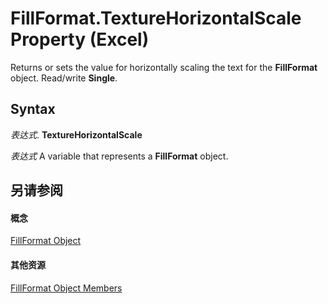 
# FillFormat.TextureHorizontalScale Property (Excel)

Returns or sets the value for horizontally scaling the text for the  **FillFormat** object. Read/write **Single**.


## Syntax

 _表达式_. **TextureHorizontalScale**

 _表达式_ A variable that represents a **FillFormat** object.


## 另请参阅


#### 概念


[FillFormat Object](b602e09e-97ab-bfbe-1796-bc44ebb7dc28.md)
#### 其他资源


[FillFormat Object Members](http://msdn.microsoft.com/library/da1a1680-4b9d-c6fb-6562-bf1ec9f57921%28Office.15%29.aspx)